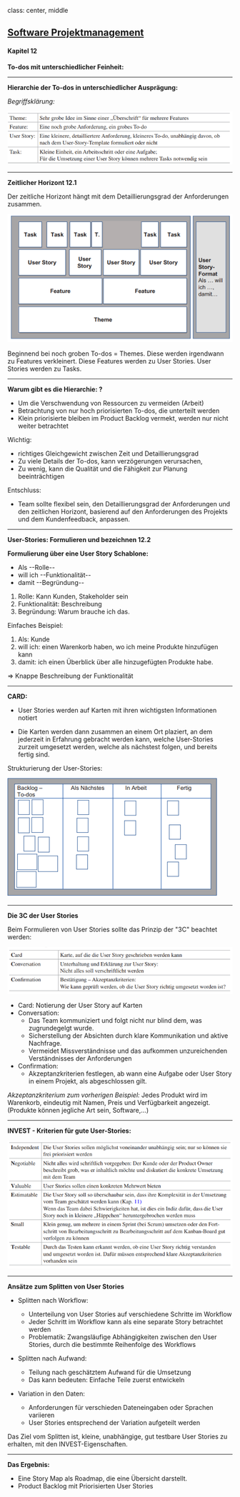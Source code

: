 class: center, middle

## [Software Projektmanagement](index.html)

#### Kapitel 12
**To-dos mit unterschiedlicher Feinheit:**

---

**Hierarchie der To-dos in unterschiedlicher Ausprägung:**

*Begriffsklärung:*

![](media/kapitel11bis16/12kapbegriffe.PNG)

---

**Zeitlicher Horizont 12.1**

Der zeitliche Horizont hängt mit dem Detaillierungsgrad der Anforderungen zusammen.

![](media/kapitel11bis16/hierarchieAnf.PNG)

Beginnend bei noch groben To-dos = Themes.
Diese werden irgendwann zu Features verkleinert.
Diese Features werden zu User Stories.
User Stories werden zu Tasks.

---

**Warum gibt es die Hierarchie: ?**
- Um die Verschwendung von Ressourcen zu vermeiden (Arbeit)
- Betrachtung von nur hoch priorisierten To-dos, die unterteilt werden
- Klein priorisierte bleiben im Product Backlog vermekt, werden nur nicht weiter betrachtet

Wichtig:
- richtiges Gleichgewicht zwischen Zeit und Detaillierungsgrad
- Zu viele Details der To-dos, kann verzögerungen verursachen,
- Zu wenig, kann die Qualität und die Fähigkeit zur Planung beeinträchtigen

Entschluss:
- Team sollte flexibel sein, den Detaillierungsgrad der Anforderungen und den zeitlichen Horizont, basierend auf den Anforderungen des Projekts und dem Kundenfeedback, anpassen.

---

**User-Stories: Formulieren und bezeichnen 12.2**

**Formulierung über eine User Story Schablone:**
- Als --Rolle-- 
- will ich --Funktionalität--
- damit --Begründung--

1. Rolle: Kann Kunden, Stakeholder sein
2. Funktionalität: Beschreibung
3. Begründung: Warum brauche ich das.

Einfaches Beispiel: 
1. Als: Kunde
2. will ich: einen Warenkorb haben, wo ich meine Produkte hinzufügen kann
3. damit: ich einen Überblick über alle hinzugefügten Produkte habe.

=> Knappe Beschreibung der Funktionalität

---

**CARD:**

- User Stories werden auf Karten mit ihren wichtigsten Informationen notiert

- Die Karten werden dann zusammen an einem Ort plaziert, an dem jederzeit in Erfahrung gebracht werden kann, welche User-Stories zurzeit umgesetzt werden, welche als nächstest folgen, und bereits fertig sind.

Strukturierung der User-Stories:

![](media/kapitel11bis16/struktur.PNG)

---

**Die 3C der User Stories**

Beim Formulieren von User Stories sollte das Prinzip der "3C" beachtet werden:

![](media/kapitel11bis16/dreic.PNG)

- Card: Notierung der User Story auf Karten
- Conversation: 
    - Das Team kommuniziert und folgt nicht nur blind dem, was zugrundegelgt wurde. 
    - Sicherstellung der Absichten durch klare Kommunikation und aktive Nachfrage.
    - Vermeidet Missverständnisse und das aufkommen unzureichenden Verständnisses der Anforderungen
- Confirmation:
    - Akzeptanzkriterien festlegen, ab wann eine Aufgabe oder User Story in einem Projekt, als abgeschlossen gilt.

*Akzeptanzkriterium zum vorherigen Beispiel:*
Jedes Produkt wird im Warenkorb, eindeutig mit Namen, Preis und Verfügbarkeit angezeigt. (Produkte können jegliche Art sein, Software,...)

---

**INVEST - Kriterien für gute User-Stories:**

![](media/kapitel11bis16/invest.PNG)

---

**Ansätze zum Splitten von User Stories**
- Splitten nach Workflow:
  - Unterteilung von User Stories auf verschiedene Schritte im Workflow
  - Jeder Schritt im Workflow kann als eine separate Story betrachtet werden
  - Problematik: Zwangsläufige Abhängigkeiten zwischen den User Stories, durch die bestimmte Reihenfolge des Workflows

- Splitten nach Aufwand:
    - Teilung nach geschätztem Aufwand für die Umsetzung
    - Das kann bedeuten: Einfache Teile zuerst entwickeln

- Variation in den Daten:
  - Anforderungen für verschieden Dateneingaben oder Sprachen variieren
  - User Stories entsprechend der Variation aufgeteilt werden

Das Ziel vom Splitten ist, kleine, unabhängige, gut testbare User Stories zu erhalten, mit den INVEST-Eigenschaften.

---

**Das Ergebnis:**

- Eine Story Map als Roadmap, die eine Übersicht darstellt.
- Product Backlog mit Priorisierten User Stories
